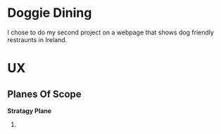 # Doggie Dining

I chose to do my second project on a webpage that shows dog friendly restraunts in Ireland.


# UX

## Planes Of Scope

**Stratagy Plane**

1.